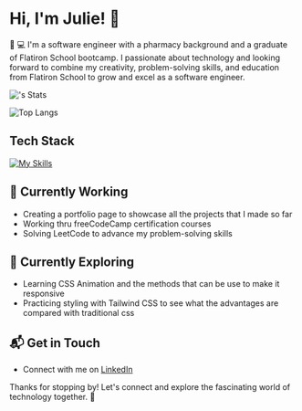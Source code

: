 # Hi, I'm Julie! 👋

💊 💻 I'm a software engineer with a pharmacy background and a graduate of Flatiron School bootcamp. I passionate about technology and looking forward to combine my creativity, problem-solving skills, and education from Flatiron School to grow and excel as a software engineer. 


![<jucheng925>'s Stats](https://github-readme-stats.vercel.app/api?username=jucheng925&theme=tokyonight&show_icons=true&hide=stars,contribs&hide_border=true&count_private=true&rank_icon=github)

![Top Langs](https://github-readme-stats.vercel.app/api/top-langs/?username=jucheng925&layout=compact)

## Tech Stack
[![My Skills](https://skillicons.dev/icons?i=html,css,js,react,py,flask)](https://skillicons.dev)

## 🔭 Currently Working
- Creating a portfolio page to showcase all the projects that I made so far
- Working thru freeCodeCamp certification courses
- Solving LeetCode to advance my problem-solving skills

## 🌱 Currently Exploring
- Learning CSS Animation and the methods that can be use to make it responsive
- Practicing styling with Tailwind CSS to see what the advantages are compared with traditional css

## 📬 Get in Touch
- Connect with me on [LinkedIn](https://www.linkedin.com/in/juliecheng925/)

Thanks for stopping by! Let's connect and explore the fascinating world of technology together. 🚀


<!--
## 🚀 About Me
- 🔭 I'm currently pursuing my Master's in Computer Science at IIT Kharagpur.
- 📝 I write in-depth, long-form articles on my website [theenthusiast.dev](https://theenthusiast.dev), accumulating over 20k views within just 2 months.
- 🌐 Proud member of the [Hackernoon Blogging Fellowship](https://hackernoon.com/), contributing to the tech community.
- ✍️ Content Writer at [freeCodeCamp](https://www.freecodecamp.org/), gearing up to share valuable insights with the global coding community.

## My Articles
- [JavaScript Engine and Runtime Explained](https://www.freecodecamp.org/news/javascript-engine-and-runtime-explained/)

## 🌱 Currently Exploring
- 🚀 Learning Full Stack Web Development
  - Exploring the ins and outs of React and Redux for dynamic front-end experiences.
  - Navigating through the world of React Router for seamless page transitions.
  - Styling with Tailwind CSS to create modern and responsive user interfaces.
  - Building server-side applications with Django, a powerful Python web framework.
  - Diving into PostgreSQL for efficient and scalable database management.
  
 ## 🏆 Achievements

- 🌟 Completed Hacktoberfest 2023 - Contributed to open source projects and celebrated the spirit of collaboration.
-->
<!--
**jucheng925/jucheng925** is a ✨ _special_ ✨ repository because its `README.md` (this file) appears on your GitHub profile.

Here are some ideas to get you started:

- 🔭 I’m currently working on ...
- 🌱 I’m currently learning ...
- 👯 I’m looking to collaborate on ...
- 🤔 I’m looking for help with ...
- 💬 Ask me about ...
- 📫 How to reach me: ...
- 😄 Pronouns: ...
- ⚡ Fun fact: ...
-->

